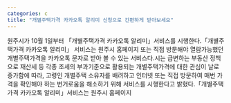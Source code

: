 ```yaml
---
categories: c
title: "개별주택가격 카카오톡 알리미 신청으로 간편하게 받아보세요"
---
```

원주시가 10월 1일부터 「개별주택가격 카카오톡 알리미」서비스를 시행한다.「개별주택가격 카카오톡 알리미」 서비스는 원주시 홈페이지 또는 직접 방문해야 열람가능했던 개별주택가격을 카카오톡 문자로 받아 볼 수 있는 서비스다.시는 급변하는 부동산 정책으로 재산세 등 각종 조세의 부과기준으로 활용되는 개별주택가격에 대한 관심이 날로 증가함에 따라, 고령인 개별주택 소유자를 배려하고 인터넷 또는 직접 방문하여 매번 가격을 확인해야 하는 번거로움을 해소하기 위해 서비스를 시행한다고 밝혔다.「개별주택가격 카카오톡 알리미」서비스는 원주시 홈페이지